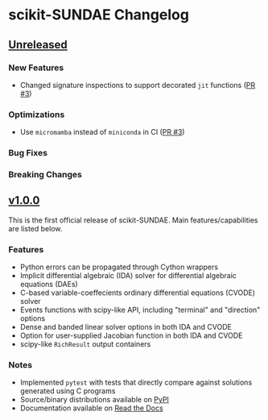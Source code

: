 # scikit-SUNDAE Changelog

## [Unreleased](https://github.com/NREL/scikit-sundae/)

### New Features
- Changed signature inspections to support decorated `jit` functions ([PR #3](https://github.com/NREL/scikit-sundae/pull/3))

### Optimizations
- Use `micromamba` instead of `miniconda` in CI ([PR #3](https://github.com/NREL/scikit-sundae/pull/3))

### Bug Fixes

### Breaking Changes

## [v1.0.0](https://github.com/NREL/scikit-sundae/tree/v1.0.0)
This is the first official release of scikit-SUNDAE. Main features/capabilities are listed below.

### Features
- Python errors can be propagated through Cython wrappers
- Implicit differential algebraic (IDA) solver for differential algebraic equations (DAEs)
- C-based variable-coeffecients ordinary differential equations (CVODE) solver
- Events functions with scipy-like API, including "terminal" and "direction" options
- Dense and banded linear solver options in both IDA and CVODE
- Option for user-supplied Jacobian function in both IDA and CVODE
- scipy-like `RichResult` output containers

### Notes
- Implemented `pytest` with tests that directly compare against solutions generated using C programs
- Source/binary distributions available on [PyPI](https://pypi.org/project/scikit-sundae)
- Documentation available on [Read the Docs](https://scikit-sundae.readthedocs.io/)
